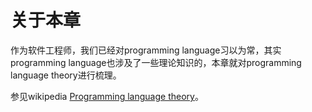 # 关于本章

作为软件工程师，我们已经对programming language习以为常，其实programming language也涉及了一些理论知识的，本章就对programming language theory进行梳理。

参见wikipedia [Programming language theory](https://en.wikipedia.org/wiki/Programming_language_theory)。

